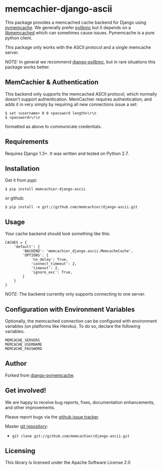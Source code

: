 # memcachier-django-ascii

This package provides a memcached cache backend for Django using
[pymemcache](https://github.com/pinterest/pymemcache). We generally
prefer [pylibmc](https://github.com/lericson/pylibmc) but it depends
on a [libmemcached](http://libmemcached.org) which can sometimes cause
issues. Pymemcache is a pure python client.

This package only works with the ASCII protocol and a single memcache
server.

*NOTE:* In general we recommend
[django-pylibmc](https://github.com/jbalogh/django-pylibmc/), but in
rare situations this package works better.

## MemCachier & Authentication

This backend only supports the memcached ASCII protocol, which
normally doesn't support authentication. MemCachier requires
authentication, and adds it in very simply by requiring all new
connections issue a set:

```
$ set <username> 0 0 <password length>\r\n
$ <password>\r\n
```

formatted as above to communicate credentials.

## Requirements

Requires Django 1.3+. It was written and tested on Python 2.7.

## Installation

Get it from pypi:

```
$ pip install memcachier-django-ascii
```

or github:

```
$ pip install -e git://github.com/memcachier/django-ascii.git
```

## Usage

Your cache backend should look something like this:

```
CACHES = {
    'default': {
        'BACKEND': 'memcachier_django.ascii.MemcacheCache',
        'OPTIONS': {
            'no_delay': True,
            'connect_timeout': 2,
            'timeout': 2,
            'ignore_exc': True,
        }
    }
}
```

*NOTE*: The backend currently only supports connecting to one server.

## Configuration with Environment Variables

Optionally, the memcached connection can be configured with
environment variables (on platforms like Heroku). To do so, declare
the following variables:

```
MEMCACHE_SERVERS
MEMCACHE_USERNAME
MEMCACHE_PASSWORD
```

## Author

Forked from [django-pymemcache](https://github.com/jsocol/django-pymemcache).

## Get involved!

We are happy to receive bug reports, fixes, documentation enhancements,
and other improvements.

Please report bugs via the
[github issue tracker](http://github.com/memcachier/django-ascii/issues).

Master [git repository](http://github.com/memcachier/django-ascii):

* `git clone git://github.com/memcachier/django-ascii.git`

## Licensing

This library is licensed under the Apache Software License 2.0

